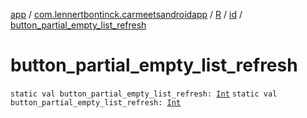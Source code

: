 [app](../../../index.md) / [com.lennertbontinck.carmeetsandroidapp](../../index.md) / [R](../index.md) / [id](index.md) / [button_partial_empty_list_refresh](./button_partial_empty_list_refresh.md)

# button_partial_empty_list_refresh

`static val button_partial_empty_list_refresh: `[`Int`](https://kotlinlang.org/api/latest/jvm/stdlib/kotlin/-int/index.html)
`static val button_partial_empty_list_refresh: `[`Int`](https://kotlinlang.org/api/latest/jvm/stdlib/kotlin/-int/index.html)